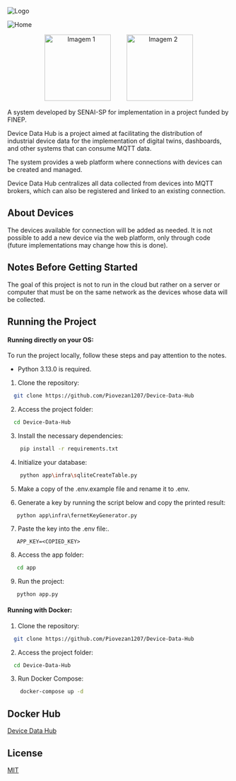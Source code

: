 

![Logo](app/static/img/DDH.png)

![Home](app/static/img/homePage.png)

<p align="center">
    <img src="app/static/img/senai.png" alt="Imagem 1" width="150"  >&nbsp;&nbsp;&nbsp;&nbsp;&nbsp;&nbsp;&nbsp;&nbsp;
    <img src="app/static/img/finep.png" alt="Imagem 2" width="150" >
</p>




A system developed by SENAI-SP for implementation in a project funded by FINEP.

Device Data Hub is a project aimed at facilitating the distribution of industrial device data for the implementation of digital twins, dashboards, and other systems that can consume MQTT data.

The system provides a web platform where connections with devices can be created and managed.

Device Data Hub centralizes all data collected from devices into MQTT brokers, which can also be registered and linked to an existing connection.


## About Devices

The devices available for connection will be added as needed. It is not possible to add a new device via the web platform, only through code (future implementations may change how this is done).

## Notes Before Getting Started

The goal of this project is not to run in the cloud but rather on a server or computer that must be on the same network as the devices whose data will be collected.

## Running the Project
 
#### Running directly on your OS:

To run the project locally, follow these steps and pay attention to the notes.

- Python 3.13.0 is required.

1. Clone the repository:
```bash
  git clone https://github.com/Piovezan1207/Device-Data-Hub
```

2. Access the project folder:
```bash
  cd Device-Data-Hub
```

3. Install the necessary dependencies:
```bash
    pip install -r requirements.txt
```

4. Initialize your database:
```bash
    python app\infra\sqliteCreateTable.py
```
5. Make a copy of the .env.example file and rename it to .env.

6. Generate a key by running the script below and copy the printed result:
```
   python app\infra\fernetKeyGenerator.py
```

7. Paste the key into the .env file:.
```
   APP_KEY=<COPIED_KEY>
```

8. Access the app folder:
```bash
   cd app
```

9. Run the project:
```bash
   python app.py
```

#### Running with Docker:

1. Clone the repository:
```bash
  git clone https://github.com/Piovezan1207/Device-Data-Hub
```

2. Access the project folder:
```bash
  cd Device-Data-Hub
```

3. Run Docker Compose:
```bash
    docker-compose up -d
```

## Docker Hub

[Device Data Hub](https://hub.docker.com/r/piovezan1207/device-data-hub)

## License

[MIT](https://choosealicense.com/licenses/mit/)


